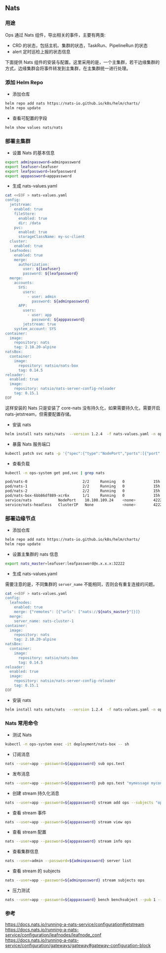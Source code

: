 ## Nats

### 用途

Ops 通过 Nats 组件，导出相关的事件，主要有两类:

- CRD 的状态，包括主机、集群的状态，TaskRun、PipelineRun 的状态
- alert 定时巡检上报的状态信息

下面提供 Nats 组件的安装与配置。这里采用的是，一个主集群，若干边缘集群的方式，边缘集群会将事件转发到主集群，在主集群统一进行处理。

### 添加 Helm Repo

- 添加仓库

```bash
helm repo add nats https://nats-io.github.io/k8s/helm/charts/
helm repo update
```

- 查看可配置的字段

```bash
helm show values nats/nats
```

### 部署主集群

- 设置 Nats 的基本信息

```bash
export adminpassword=adminpassword
export leafuser=leafuser
export leafpassword=leafpassword
export apppassword=apppassword
```

- 生成 nats-values.yaml

```bash
cat <<EOF > nats-values.yaml
config:
  jetstream:
    enabled: true
    fileStore:
      enabled: true
      dir: /data
    pvc:
      enabled: true
      storageClassName: my-sc-client
  cluster:
    enabled: true
  leafnodes:
    enabled: true
    merge:
      authorization:
        user: ${leafuser}
        password: ${leafpassword}
  merge:
    accounts:
      SYS:
        users:
          - user: admin
            password: ${adminpassword}
      APP:
        users:
          - user: app
            password: ${apppassword}
        jetstream: true
    system_account: SYS
container:
  image:
    repository: nats
    tag: 2.10.20-alpine
natsBox:
  container:
    image:
      repository: natsio/nats-box
      tag: 0.14.5
reloader:
  enabled: true
  image:
    repository: natsio/nats-server-config-reloader
    tag: 0.15.1
EOF
```

这样安装的 Nats 只是安装了 core-nats 没有持久化，如果需要持久化，需要开启 nats-jetstream，但需要配置存储。

- 安装 nats

```bash
helm install nats nats/nats  --version 1.2.4  -f nats-values.yaml -n ops-system
```

- 暴露 Nats 服务端口

```bash
kubectl patch svc nats -p '{"spec":{"type":"NodePort","ports":[{"port":4222,"nodePort":32223,"targetPort":"nats"},{"port":7422,"nodePort":32222,"targetPort":"leafnodes"}]}}' -n ops-system
```

- 查看负载

```bash
kubectl -n ops-system get pod,svc | grep nats

pod/nats-0                         2/2     Running   0             15h
pod/nats-1                         2/2     Running   0             15h
pod/nats-2                         2/2     Running   0             15h
pod/nats-box-6bb86df889-xcr6x      1/1     Running   0             15h
service/nats            NodePort    10.100.109.24    <none>        4222:32223/TCP,7422:32222/TCP         15h
service/nats-headless   ClusterIP   None             <none>        4222/TCP,7422/TCP,6222/TCP,8222/TCP   15h
```

### 部署边缘节点

- 添加仓库

```bash
helm repo add nats https://nats-io.github.io/k8s/helm/charts/
helm repo update
```

- 设置主集群的 nats 信息

```bash
export nats_master=leafuser:leafpassword@x.x.x.x:32222
```

- 生成 nats-values.yaml

需要注意的是，不同集群的 `server_name` 不能相同，否则会有重复连接的问题。

```bash
cat <<EOF > nats-values.yaml
config:
  leafnodes:
    enabled: true
    merge: {"remotes": [{"urls": ["nats://${nats_master}"]}]}
  merge:
    server_name: nats-cluster-1
container:
  image:
    repository: nats
    tag: 2.10.20-alpine
natsBox:
  container:
    image:
      repository: natsio/nats-box
      tag: 0.14.5
reloader:
  enabled: true
  image:
    repository: natsio/nats-server-config-reloader
    tag: 0.15.1
EOF
```

- 安装 nats

```bash
helm install nats nats/nats  --version 1.2.4  -f nats-values.yaml -n ops-system
```

### Nats 常用命令

- 测试 Nats

```bash
kubectl -n ops-system exec -it deployment/nats-box -- sh
```

- 订阅消息

```bash
nats --user=app --password=${apppassword} sub ops.test
```

- 发布消息

```bash
nats --user=app --password=${apppassword} pub ops.test "mymessage mycontent"
```

- 创建 stream 持久化消息

```bash
nats --user=app --password=${apppassword} stream add ops --subjects "ops.>" --ack --max-msgs=-1 --max-bytes=-1 --max-age=1y --storage file --retention limits --max-msg-size=-1 --discard=old --replicas 3 --dupe-window=2m 
```

- 查看 stream 事件

```bash
nats --user=app --password=${apppassword} stream view ops
```

- 查看 stream 配置

```bash
nats --user=app --password=${apppassword} stream info ops
```

- 查看集群信息

```bash
nats --user=admin --password=${adminpassword} server list
```

- 查看 stream 的 subjects

```bash
nats --user=app --password=${adminpassword} stream subjects ops
```

- 压力测试

```bash
nats --user=app --password=${apppassword} bench benchsubject --pub 1 --sub 10
```

### 参考

https://docs.nats.io/running-a-nats-service/configuration#jetstream
https://docs.nats.io/running-a-nats-service/configuration/leafnodes/leafnode_conf
https://docs.nats.io/running-a-nats-service/configuration/gateways/gateway#gateway-configuration-block
